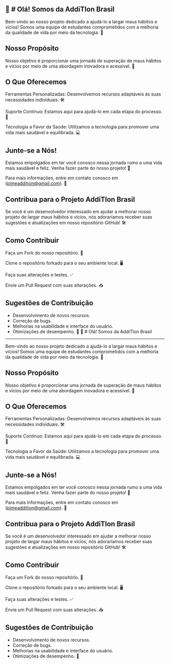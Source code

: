 👋 # Olá! Somos da AddiTIon Brasil
---
Bem-vindo ao nosso projeto dedicado a ajudá-lo a largar maus hábitos e vícios! Somos uma equipe de estudantes comprometidos com a melhoria da qualidade de vida por meio da tecnologia. 🌱

Nosso Propósito
---
Nosso objetivo é proporcionar uma jornada de superação de maus hábitos e vícios por meio de uma abordagem inovadora e acessível. 🚀

O Que Oferecemos
---
Ferramentas Personalizadas: Desenvolvemos recursos adaptáveis às suas necessidades individuais. 🛠️

Suporte Contínuo: Estamos aqui para ajudá-lo em cada etapa do processo. 🤝

Tecnologia a Favor da Saúde: Utilizamos a tecnologia para promover uma vida mais saudável e equilibrada. 💻

Junte-se a Nós!
---
Estamos empolgados em ter você conosco nessa jornada rumo a uma vida mais saudável e feliz. Venha fazer parte do nosso projeto! 🌟

Para mais informações, entre em contato conosco em (pimeaddition@gmail.com). 📧

Contribua para o Projeto AddiTIon Brasil
---
Se você é um desenvolvedor interessado em ajudar a melhorar nosso projeto de largar maus hábitos e vícios, nós adoraríamos receber suas sugestões e atualizações em nosso repositório GitHub! 🛠️

Como Contribuir
---
Faça um Fork do nosso repositório. 🔀

Clone o repositório forkado para o seu ambiente local. 🖥️

Faça suas alterações e testes. ✅

Envie um Pull Request com suas alterações. 📥

Sugestões de Contribuição
---
- Desenvolvimento de novos recursos.
- Correção de bugs.
- Melhorias na usabilidade e interface do usuário.
- Otimizações de desempenho. 🚀
👋 # Olá! Somos da AddiTIon Brasil
---
Bem-vindo ao nosso projeto dedicado a ajudá-lo a largar maus hábitos e vícios! Somos uma equipe de estudantes comprometidos com a melhoria da qualidade de vida por meio da tecnologia. 🌱

Nosso Propósito
---
Nosso objetivo é proporcionar uma jornada de superação de maus hábitos e vícios por meio de uma abordagem inovadora e acessível. 🚀

O Que Oferecemos
---
Ferramentas Personalizadas: Desenvolvemos recursos adaptáveis às suas necessidades individuais. 🛠️

Suporte Contínuo: Estamos aqui para ajudá-lo em cada etapa do processo. 🤝

Tecnologia a Favor da Saúde: Utilizamos a tecnologia para promover uma vida mais saudável e equilibrada. 💻

Junte-se a Nós!
---
Estamos empolgados em ter você conosco nessa jornada rumo a uma vida mais saudável e feliz. Venha fazer parte do nosso projeto! 🌟

Para mais informações, entre em contato conosco em (pimeaddition@gmail.com). 📧

Contribua para o Projeto AddiTIon Brasil
---
Se você é um desenvolvedor interessado em ajudar a melhorar nosso projeto de largar maus hábitos e vícios, nós adoraríamos receber suas sugestões e atualizações em nosso repositório GitHub! 🛠️

Como Contribuir
---
Faça um Fork do nosso repositório. 🔀

Clone o repositório forkado para o seu ambiente local. 🖥️

Faça suas alterações e testes. ✅

Envie um Pull Request com suas alterações. 📥

Sugestões de Contribuição
---
- Desenvolvimento de novos recursos.
- Correção de bugs.
- Melhorias na usabilidade e interface do usuário.
- Otimizações de desempenho. 🚀
